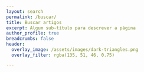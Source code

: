 ```yaml
---
layout: search
permalink: /buscar/
title: Buscar artigos
excerpt: Algum sub-título para descrever a página
author_profile: true
breadcrumbs: false
header:
  overlay_image: /assets/images/dark-triangles.png
  overlay_filter: rgba(135, 51, 46, 0.75)

---
```

